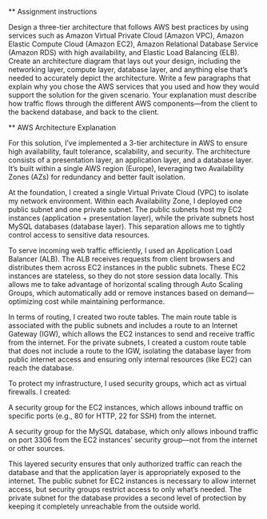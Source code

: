 ** Assignment instructions

Design a three-tier architecture that follows AWS best practices by using services such as Amazon Virtual Private Cloud (Amazon VPC), Amazon Elastic Compute Cloud (Amazon EC2), Amazon Relational Database Service (Amazon RDS) with high availability, and Elastic Load Balancing (ELB). Create an architecture diagram that lays out your design, including the networking layer, compute layer, database layer, and anything else that’s needed to accurately depict the architecture. Write a few paragraphs that explain why you chose the AWS services that you used and how they would support the solution for the given scenario. Your explanation must describe how traffic flows through the different AWS components—from the client to the backend database, and back to the client.


** AWS Architecture Explanation

For this solution, I’ve implemented a 3-tier architecture in AWS to ensure high availability, fault tolerance, scalability, and security. The architecture consists of a presentation layer, an application layer, and a database layer. It’s built within a single AWS region (Europe), leveraging two Availability Zones (AZs) for redundancy and better fault isolation.

At the foundation, I created a single Virtual Private Cloud (VPC) to isolate my network environment. Within each Availability Zone, I deployed one public subnet and one private subnet. The public subnets host my EC2 instances (application + presentation layer), while the private subnets host MySQL databases (database layer). This separation allows me to tightly control access to sensitive data resources.

To serve incoming web traffic efficiently, I used an Application Load Balancer (ALB). The ALB receives requests from client browsers and distributes them across EC2 instances in the public subnets. These EC2 instances are stateless, so they do not store session data locally. This allows me to take advantage of horizontal scaling through Auto Scaling Groups, which automatically add or remove instances based on demand—optimizing cost while maintaining performance.

In terms of routing, I created two route tables. The main route table is associated with the public subnets and includes a route to an Internet Gateway (IGW), which allows the EC2 instances to send and receive traffic from the internet. For the private subnets, I created a custom route table that does not include a route to the IGW, isolating the database layer from public internet access and ensuring only internal resources (like EC2) can reach the database.

To protect my infrastructure, I used security groups, which act as virtual firewalls. I created:

A security group for the EC2 instances, which allows inbound traffic on specific ports (e.g., 80 for HTTP, 22 for SSH) from the internet.

A security group for the MySQL database, which only allows inbound traffic on port 3306 from the EC2 instances’ security group—not from the internet or other sources.

This layered security ensures that only authorized traffic can reach the database and that the application layer is appropriately exposed to the internet. The public subnet for EC2 instances is necessary to allow internet access, but security groups restrict access to only what’s needed. The private subnet for the database provides a second level of protection by keeping it completely unreachable from the outside world.
